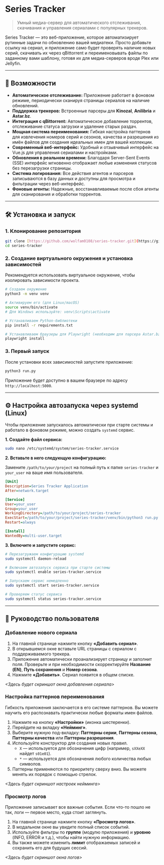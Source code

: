 # Series Tracker

> Умный медиа-сервер для автоматического отслеживания, скачивания и управления сериалами с популярных трекеров.

Series Tracker — это веб-приложение, которое автоматизирует рутинные задачи по обновлению вашей медиатеки. Просто добавьте ссылку на сериал, и приложение само будет проверять наличие новых серий, скачивать их через qBittorrent и переименовывать файлы по заданному вами шаблону, готовя их для медиа-серверов вроде Plex или Jellyfin.

---

## 🚀 Возможности

* **Автоматическое отслеживание:** Приложение работает в фоновом режиме, периодически сканируя страницы сериалов на наличие обновлений.
* **Поддержка трекеров:** Встроенные парсеры для **Kinozal**, **Anilibria** и **Astar.bz**.
* **Интеграция с qBittorrent:** Автоматическое добавление торрентов, отслеживание статуса загрузки и удаление старых раздач.
* **Мощная система переименования:** Гибкая настройка паттернов для извлечения номеров серий и сезонов, качества и разрешения из имён файлов для создания идеальных имен для вашей коллекции.
* **Современный веб-интерфейс:** Удобный и отзывчивый интерфейс на Vue.js для управления сериалами и настройками.
* **Обновления в реальном времени:** Благодаря Server-Sent Events (SSE) интерфейс мгновенно отображает любые изменения статусов без перезагрузки страницы.
* **Система логирования:** Все действия агентов и парсеров записываются в базу данных и доступны для просмотра и фильтрации через веб-интерфейс.
* **Фоновые агенты:** Надежные, восстанавливаемые после сбоя агенты для сканирования и обработки торрентов.

---

## 🛠️ Установка и запуск

### 1. Клонирование репозитория

```bash
git clone [https://github.com/wolfam0108/series-tracker.git](https://github.com/wolfam0108/series-tracker.git)
cd series-tracker
````

### 2\. Создание виртуального окружения и установка зависимостей

Рекомендуется использовать виртуальное окружение, чтобы изолировать зависимости проекта.

```bash
# Создаем окружение
python3 -m venv venv

# Активируем его (для Linux/macOS)
source venv/bin/activate
# Для Windows используйте: venv\Scripts\activate

# Устанавливаем Python-библиотеки
pip install -r requirements.txt

# Устанавливаем браузеры для Playwright (необходим для парсера Astar.bz)
playwright install
```

### 3\. Первый запуск

После установки всех зависимостей запустите приложение:

```bash
python3 run.py
```

Приложение будет доступно в вашем браузере по адресу `http://localhost:5000`.

-----

## ⚙️ Настройка автозапуска через systemd (Linux)

Чтобы приложение запускалось автоматически при старте системы и работало в фоновом режиме, можно создать `systemd` сервис.

**1. Создайте файл сервиса:**

```bash
sudo nano /etc/systemd/system/series-tracker.service
```

**2. Вставьте в него следующую конфигурацию:**

Замените `/path/to/your/project` на полный путь к папке `series-tracker` и `your_user` на ваше имя пользователя.

```ini
[Unit]
Description=Series Tracker Application
After=network.target

[Service]
User=your_user
Group=your_user
WorkingDirectory=/path/to/your/project/series-tracker
ExecStart=/path/to/your/project/series-tracker/venv/bin/python3 run.py
Restart=always

[Install]
WantedBy=multi-user.target
```

**3. Включите и запустите сервис:**

```bash
# Перезагружаем конфигурацию systemd
sudo systemctl daemon-reload

# Включаем автозапуск сервиса при старте системы
sudo systemctl enable series-tracker.service

# Запускаем сервис немедленно
sudo systemctl start series-tracker.service

# Проверяем статус сервиса
sudo systemctl status series-tracker.service
```

-----

## 📖 Руководство пользователя

### Добавление нового сериала

1.  На главной странице нажмите кнопку **«Добавить сериал»**.
2.  В открывшемся окне вставьте URL страницы с сериалом с поддерживаемого трекера.
3.  Приложение автоматически проанализирует страницу и заполнит поля. Проверьте и при необходимости скорректируйте **Название (EN)**, **Путь сохранения** и **Номер сезона**.
4.  Нажмите **«Добавить»**. Сериал появится в общем списке.

*\<Здесь будет скриншот окна добавления сериала\>*

### Настройка паттернов переименования

Гибкость приложения заключается в его системе паттернов. Вы можете научить его распознавать практически любые форматы имен файлов.

1.  Нажмите на кнопку **«Настройки»** (иконка шестеренки).
2.  Перейдите на вкладку **«Нейминг»**.
3.  Выберите нужную под-вкладку: **Паттерны серии**, **Паттерны сезона**, **Паттерны качества** или **Паттерны разрешения**.
4.  Используйте конструктор для создания новых правил.
      * `X` — используется для обозначения цифр (например, `sXXeXX` найдет `s01e01`).
      * `*` — используется для обозначения любого количества любых символов.
5.  Паттерны применяются по приоритету сверху вниз. Вы можете менять их порядок с помощью стрелок.

*\<Здесь будет скриншот настроек нейминга\>*

### Просмотр логов

Приложение записывает все важные события. Если что-то пошло не так, логи — первое место, куда стоит заглянуть.

1.  На главной странице нажмите кнопку **«Просмотр логов»**.
2.  В модальном окне вы увидите полный список событий.
3.  Используйте фильтры по **группе** (модулю приложения) и **уровню** (INFO, ERROR и т.д.), чтобы найти нужную информацию.
4.  Вы также можете изменить **лимит** отображаемых записей и сохранить его для будущих сессий.

*\<Здесь будет скриншот окна логов\>*

```
```

